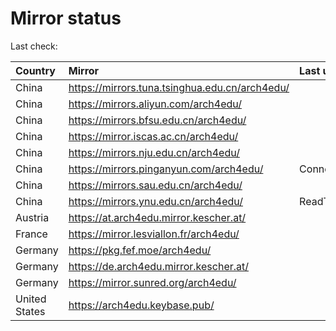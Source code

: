 <script src="./time.js"></script>
# Mirror status
Last check: <script type="text/javascript">localize(1673594256.8203015);</script>

|Country|Mirror|Last update|
|:------|:-----|:----------|
|China|https://mirrors.tuna.tsinghua.edu.cn/arch4edu/|<script type="text/javascript">localize(1673548517);</script>|
|China|https://mirrors.aliyun.com/arch4edu/|<script type="text/javascript">localize(1673548517);</script>|
|China|https://mirrors.bfsu.edu.cn/arch4edu/|<script type="text/javascript">localize(1673548517);</script>|
|China|https://mirror.iscas.ac.cn/arch4edu/|<script type="text/javascript">localize(1673548517);</script>|
|China|https://mirrors.nju.edu.cn/arch4edu/|<script type="text/javascript">localize(1673548517);</script>|
|China|https://mirrors.pinganyun.com/arch4edu/|ConnectionError|
|China|https://mirrors.sau.edu.cn/arch4edu/|<script type="text/javascript">localize(1671258899);</script>|
|China|https://mirrors.ynu.edu.cn/arch4edu/|ReadTimeout|
|Austria|https://at.arch4edu.mirror.kescher.at/|<script type="text/javascript">localize(1673548517);</script>|
|France|https://mirror.lesviallon.fr/arch4edu/|<script type="text/javascript">localize(1673548517);</script>|
|Germany|https://pkg.fef.moe/arch4edu/|<script type="text/javascript">localize(1673548517);</script>|
|Germany|https://de.arch4edu.mirror.kescher.at/|<script type="text/javascript">localize(1673548517);</script>|
|Germany|https://mirror.sunred.org/arch4edu/|<script type="text/javascript">localize(1673548517);</script>|
|United States|https://arch4edu.keybase.pub/|<script type="text/javascript">localize(1673548517);</script>|

<script src="./tablefilter/tablefilter.js"></script>
<script src="./table.js"></script>